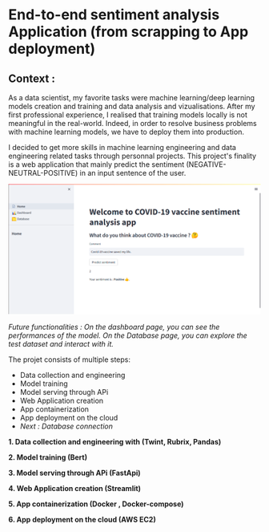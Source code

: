 # End-to-end sentiment analysis Application (from scrapping to App deployment)

## Context : 
As a data scientist, my favorite tasks were machine learning/deep learning models creation and training and data analysis and vizualisations. After my first professional experience, I realised that training models locally is not meaningful in the real-world. Indeed, in order to resolve business problems with machine learning models, we have to deploy them into production.  

I decided to get more skills in machine learning engineering and data engineering related tasks through personnal projects. This project's finality is a web application that mainly predict the sentiment (NEGATIVE-NEUTRAL-POSITIVE) in an input sentence of the user.


![](Documentation/Home.png)


*Future functionalities : On the dashboard page, you can see the performances of the model. On the Database page, you can explore the test dataset and interact with it.* 

The projet consists of multiple steps:
- Data collection and engineering
- Model training 
- Model serving through APi 
- Web Application creation
- App containerization
- App deployment on the cloud 
- *Next : Database connection*


**1. Data collection and engineering with (Twint, Rubrix, Pandas)**

**2. Model training (Bert)** 

**3. Model serving through APi (FastApi)**

**4. Web Application creation (Streamlit)**

**5. App containerization (Docker , Docker-compose)**

**6. App deployment on the cloud (AWS EC2)**